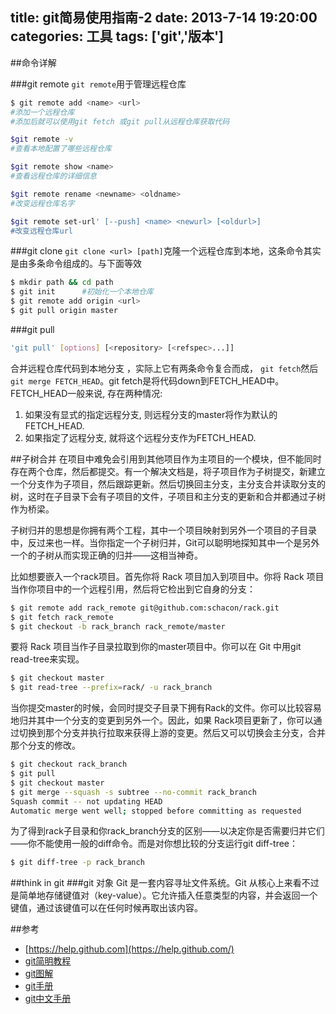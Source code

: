 title: git简易使用指南-2
date: 2013-7-14 19:20:00
categories: 工具
tags: ['git','版本']
---

##命令详解

###git remote 
`git remote`用于管理远程仓库
```bash
$ git remote add <name> <url>
#添加一个远程仓库
#添加后就可以使用git fetch 或git pull从远程仓库获取代码

$git remote -v
#查看本地配置了哪些远程仓库

$git remote show <name>
#查看远程仓库的详细信息

$git remote rename <newname> <oldname>
#改变远程仓库名字

$git remote set-url' [--push] <name> <newurl> [<oldurl>]
#改变远程仓库url
```

###git clone
`git clone <url> [path]`克隆一个远程仓库到本地，这条命令其实是由多条命令组成的。与下面等效
```bash
$ mkdir path && cd path
$ git init      #初始化一个本地仓库
$ git remote add origin <url>
$ git pull origin master
```


###git pull
```bash
'git pull' [options] [<repository> [<refspec>...]]
```
合并远程仓库代码到本地分支 ，实际上它有两条命令复合而成，
`git fetch`然后`git merge FETCH_HEAD`。git fetch是将代码down到FETCH_HEAD中。FETCH_HEAD一般来说, 存在两种情况:
1. 如果没有显式的指定远程分支, 则远程分支的master将作为默认的FETCH_HEAD.
2. 如果指定了远程分支, 就将这个远程分支作为FETCH_HEAD.


##子树合并
在项目中难免会引用到其他项目作为主项目的一个模块，但不能同时存在两个仓库，然后都提交。有一个解决文档是，将子项目作为子树提交，新建立一个分支作为子项目，然后跟踪更新。然后切换回主分支，主分支合并读取分支的树，这时在子目录下会有子项目的文件，子项目和主分支的更新和合并都通过子树作为桥梁。

子树归并的思想是你拥有两个工程，其中一个项目映射到另外一个项目的子目录中，反过来也一样。当你指定一个子树归并，Git可以聪明地探知其中一个是另外一个的子树从而实现正确的归并——这相当神奇。

比如想要嵌入一个rack项目。首先你将 Rack 项目加入到项目中。你将 Rack 项目当作你项目中的一个远程引用，然后将它检出到它自身的分支：
```bash
$ git remote add rack_remote git@github.com:schacon/rack.git
$ git fetch rack_remote
$ git checkout -b rack_branch rack_remote/master
```

要将 Rack 项目当作子目录拉取到你的master项目中。你可以在 Git 中用git read-tree来实现。
```bash
$ git checkout master
$ git read-tree --prefix=rack/ -u rack_branch
```

当你提交master的时候，会同时提交子目录下拥有Rack的文件。你可以比较容易地归并其中一个分支的变更到另外一个。因此，如果 Rack项目更新了，你可以通过切换到那个分支并执行拉取来获得上游的变更。然后又可以切换会主分支，合并那个分支的修改。
```bash
$ git checkout rack_branch
$ git pull
$ git checkout master
$ git merge --squash -s subtree --no-commit rack_branch
Squash commit -- not updating HEAD
Automatic merge went well; stopped before committing as requested
```

为了得到rack子目录和你rack_branch分支的区别——以决定你是否需要归并它们——你不能使用一般的diff命令。而是对你想比较的分支运行git diff-tree：
```bash
$ git diff-tree -p rack_branch
```

##think in git
###git 对象
Git 是一套内容寻址文件系统。Git 从核心上来看不过是简单地存储键值对（key-value）。它允许插入任意类型的内容，并会返回一个键值，通过该键值可以在任何时候再取出该内容。

##参考
+ [https://help.github.com](https://help.github.com/)
+ [git简明教程](http://www.bootcss.com/p/git-guide/)
+ [git图解](http://marklodato.github.io/visual-git-guide/index-zh-cn.html)
+ [git手册](http://git-scm.com/docs/)
+ [git中文手册](http://git-scm.com/book/zh/)